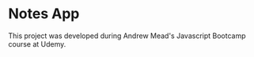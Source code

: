 <h1> Notes App </h1>
This project was developed during Andrew Mead's Javascript Bootcamp course at Udemy.
